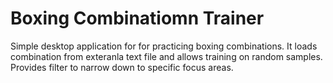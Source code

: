 # Boxing Combinatiomn Trainer
Simple desktop application for for practicing boxing combinations. It loads combination from exteranla text file and allows training on random samples. Provides filter to narrow down to specific focus areas. 
